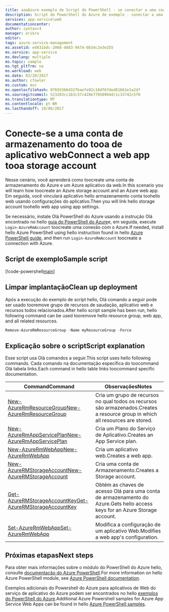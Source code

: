 ```yaml
---
title: aaaAzure exemplo de Script do PowerShell - se conectar a uma conta de armazenamento do tooa de aplicativo web | Microsoft Docs
description: Script do PowerShell do Azure de exemplo - conectar a uma conta de armazenamento do tooa de aplicativo web
services: app-service\web
documentationcenter: 
author: syntaxc4
manager: erikre
editor: 
tags: azure-service-management
ms.assetid: e4831bdc-2068-4883-9474-0b34c2e3e255
ms.service: app-service
ms.devlang: multiple
ms.topic: sample
ms.tgt_pltfrm: na
ms.workload: web
ms.date: 03/20/2017
ms.author: cfowler
ms.custom: mvc
ms.openlocfilehash: 07693366d32fbaefe92c18df67ded81661e1a2df
ms.sourcegitcommit: 523283cc1b3c37c428e77850964dc1c33742c5f0
ms.translationtype: MT
ms.contentlocale: pt-BR
ms.lasthandoff: 10/06/2017
---
```

# <a name="connect-a-web-app-tooa-storage-account"></a><span data-ttu-id="64d2d-103">Conecte-se a uma conta de armazenamento do tooa de aplicativo web</span><span class="sxs-lookup"><span data-stu-id="64d2d-103">Connect a web app tooa storage account</span></span>

<span data-ttu-id="64d2d-104">Nesse cenário, você aprenderá como toocreate uma conta de armazenamento do Azure e um Azure aplicativo da web.</span><span class="sxs-lookup"><span data-stu-id="64d2d-104">In this scenario you will learn how toocreate an Azure storage account and an Azure web app.</span></span> <span data-ttu-id="64d2d-105">Em seguida, você vinculará aplicativo hello armazenamento conta toohello web usando configurações do aplicativo.</span><span class="sxs-lookup"><span data-stu-id="64d2d-105">Then you will link hello storage account toohello web app using app settings.</span></span>

<span data-ttu-id="64d2d-106">Se necessário, instale Olá PowerShell do Azure usando a instrução Olá encontrado no hello [guia do PowerShell do Azure](/powershell/azure/overview)e, em seguida, execute `Login-AzureRmAccount` toocreate uma conexão com o Azure.</span><span class="sxs-lookup"><span data-stu-id="64d2d-106">If needed, install hello Azure PowerShell using hello instruction found in hello [Azure PowerShell guide](/powershell/azure/overview), and then run `Login-AzureRmAccount` toocreate a connection with Azure.</span></span>

## <a name="sample-script"></a><span data-ttu-id="64d2d-107">Script de exemplo</span><span class="sxs-lookup"><span data-stu-id="64d2d-107">Sample script</span></span>

[!code-powershell[main](../../../powershell_scripts/app-service/connect-to-storage/connect-to-storage.ps1 "Connect a web app tooa storage account")]

## <a name="clean-up-deployment"></a><span data-ttu-id="64d2d-108">Limpar implantação</span><span class="sxs-lookup"><span data-stu-id="64d2d-108">Clean up deployment</span></span> 

<span data-ttu-id="64d2d-109">Após a execução do exemplo de script hello, Olá comando a seguir pode ser usado tooremove grupo de recursos de saudação, aplicativo web e recursos todos relacionados.</span><span class="sxs-lookup"><span data-stu-id="64d2d-109">After hello script sample has been run, hello following command can be used tooremove hello resource group, web app, and all related resources.</span></span>

```powershell
Remove-AzureRmResourceGroup -Name myResourceGroup -Force
```

## <a name="script-explanation"></a><span data-ttu-id="64d2d-110">Explicação sobre o script</span><span class="sxs-lookup"><span data-stu-id="64d2d-110">Script explanation</span></span>

<span data-ttu-id="64d2d-111">Esse script usa Olá comandos a seguir.</span><span class="sxs-lookup"><span data-stu-id="64d2d-111">This script uses hello following commands.</span></span> <span data-ttu-id="64d2d-112">Cada comando na documentação específica do toocommand Olá tabela links.</span><span class="sxs-lookup"><span data-stu-id="64d2d-112">Each command in hello table links toocommand specific documentation.</span></span>

| <span data-ttu-id="64d2d-113">Command</span><span class="sxs-lookup"><span data-stu-id="64d2d-113">Command</span></span> | <span data-ttu-id="64d2d-114">Observações</span><span class="sxs-lookup"><span data-stu-id="64d2d-114">Notes</span></span> |
|---|---|
| [<span data-ttu-id="64d2d-115">New-AzureRmResourceGroup</span><span class="sxs-lookup"><span data-stu-id="64d2d-115">New-AzureRmResourceGroup</span></span>](/powershell/module/azurerm.resources/new-azurermresourcegroup) | <span data-ttu-id="64d2d-116">Cria um grupo de recursos no qual todos os recursos são armazenados.</span><span class="sxs-lookup"><span data-stu-id="64d2d-116">Creates a resource group in which all resources are stored.</span></span> |
| [<span data-ttu-id="64d2d-117">New-AzureRmAppServicePlan</span><span class="sxs-lookup"><span data-stu-id="64d2d-117">New-AzureRmAppServicePlan</span></span>](/powershell/module/azurerm.websites/new-azurermappserviceplan) | <span data-ttu-id="64d2d-118">Cria um Plano do Serviço de Aplicativo.</span><span class="sxs-lookup"><span data-stu-id="64d2d-118">Creates an App Service plan.</span></span> |
| [<span data-ttu-id="64d2d-119">New-AzureRmWebApp</span><span class="sxs-lookup"><span data-stu-id="64d2d-119">New-AzureRmWebApp</span></span>](/powershell/module/azurerm.websites/new-azurermwebapp) | <span data-ttu-id="64d2d-120">Cria um aplicativo web.</span><span class="sxs-lookup"><span data-stu-id="64d2d-120">Creates a web app.</span></span> |
| [<span data-ttu-id="64d2d-121">New-AzureRMStorageAccount</span><span class="sxs-lookup"><span data-stu-id="64d2d-121">New-AzureRMStorageAccount</span></span>](/powershell/module/azurerm.storage/new-azurermstorageaccount) | <span data-ttu-id="64d2d-122">Cria uma conta de Armazenamento.</span><span class="sxs-lookup"><span data-stu-id="64d2d-122">Creates a Storage account.</span></span> |
| [<span data-ttu-id="64d2d-123">Get-AzureRMStorageAccountKey</span><span class="sxs-lookup"><span data-stu-id="64d2d-123">Get-AzureRMStorageAccountKey</span></span>](/powershell/module/azurerm.storage/get-azurermstorageaccountkey) | <span data-ttu-id="64d2d-124">Obtém as chaves de acesso Olá para uma conta de armazenamento do Azure.</span><span class="sxs-lookup"><span data-stu-id="64d2d-124">Gets hello access keys for an Azure Storage account.</span></span> |
| [<span data-ttu-id="64d2d-125">Set-AzureRmWebApp</span><span class="sxs-lookup"><span data-stu-id="64d2d-125">Set-AzureRmWebApp</span></span>](/powershell/module/azurerm.websites/set-azurermwebapp) | <span data-ttu-id="64d2d-126">Modifica a configuração de um aplicativo Web.</span><span class="sxs-lookup"><span data-stu-id="64d2d-126">Modifies a web app's configuration.</span></span> |

## <a name="next-steps"></a><span data-ttu-id="64d2d-127">Próximas etapas</span><span class="sxs-lookup"><span data-stu-id="64d2d-127">Next steps</span></span>

<span data-ttu-id="64d2d-128">Para obter mais informações sobre o módulo do PowerShell do Azure hello, consulte [documentação do Azure PowerShell](/powershell/azure/overview).</span><span class="sxs-lookup"><span data-stu-id="64d2d-128">For more information on hello Azure PowerShell module, see [Azure PowerShell documentation](/powershell/azure/overview).</span></span>

<span data-ttu-id="64d2d-129">Exemplos adicionais do Powershell do Azure para aplicativos de Web do serviço de aplicativo do Azure podem ser encontrados no hello [exemplos do PowerShell do Azure](../app-service-powershell-samples.md).</span><span class="sxs-lookup"><span data-stu-id="64d2d-129">Additional Azure Powershell samples for Azure App Service Web Apps can be found in hello [Azure PowerShell samples](../app-service-powershell-samples.md).</span></span>
